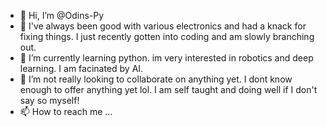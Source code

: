 - 👋 Hi, I’m @Odins-Py
- 👀 I've always been good with various electronics and had a knack for fixing things. I just recently gotten into coding and am slowly branching out.
- 🌱 I’m currently learning python. im very interested in robotics and deep learning. I am facinated by AI.
- 💞️ I’m not really looking to collaborate on anything yet. I dont know enough to offer anything yet lol. I am self taught and doing well if I don't say so myself!
- 📫 How to reach me ...

<!---
Odins-Py/Odins-Py is a ✨ special ✨ repository because its `README.md` (this file) appears on your GitHub profile.
You can click the Preview link to take a look at your changes.
--->
